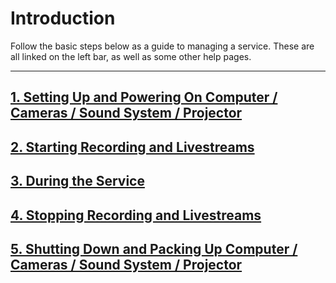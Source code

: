 # Introduction

Follow the basic steps below as a guide to managing a service. These are all linked on the left bar, as well as some other help pages.

---

<!-- ## [1. Switching to COW Internet](internet.md) -->

## [1. Setting Up and Powering On Computer / Cameras / Sound System / Projector](setting-up-powering-on.md)

<!-- ## [3. Fixing Proclaim for OBS Studio](fixing-proclaim.md) -->

## [2. Starting Recording and Livestreams](starting-recording-livestream.md)

## [3. During the Service](during-service.md)

## [4. Stopping Recording and Livestreams](stopping-recording-livestream.md)

## [5. Shutting Down and Packing Up Computer / Cameras / Sound System / Projector](shutting-down-packing-up.md)

<!-- ## [8. Switching Back To Church Internet](internet-2.md) -->